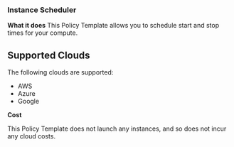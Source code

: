 ### Instance Scheduler

**What it does**
This Policy Template allows you to schedule start and stop times for your compute.

## Supported Clouds
The following clouds are supported: 
- AWS
- Azure
- Google 

**Cost**

This Policy Template does not launch any instances, and so does not incur any cloud costs.
